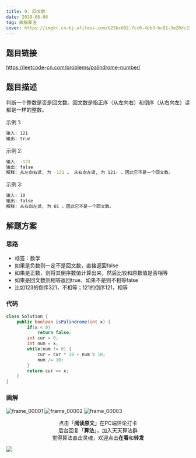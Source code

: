 ```yaml
---
title: 9. 回文数
date: 2019-06-06
tag: 画解算法
cover: https://imgkr.cn-bj.ufileos.com/b25bc692-7cc0-4bb3-bc81-3e20dc32fa80.png
---
```


## 题目链接

https://leetcode-cn.com/problems/palindrome-number/

## 题目描述

判断一个整数是否是回文数。回文数是指正序（从左向右）和倒序（从右向左）读都是一样的整数。

示例 1:

```bash
输入: 121
输出: true
```

示例 2:

```bash
输入: -121
输出: false
解释: 从左向右读, 为 -121 。 从右向左读, 为 121- 。因此它不是一个回文数。
```

示例 3:

```bash
输入: 10
输出: false
解释: 从右向左读, 为 01 。因此它不是一个回文数。
```

## 解题方案

### 思路

- 标签：数学
- 如果是负数则一定不是回文数，直接返回false
- 如果是正数，则将其倒序数值计算出来，然后比较和原数值是否相等
- 如果是回文数则相等返回true，如果不是则不相等false
- 比如123的倒序321，不相等；121的倒序121，相等

### 代码

```java
class Solution {
    public boolean isPalindrome(int x) {
        if(x < 0)
            return false;
        int cur = 0;
        int num = x;
        while(num != 0) {
            cur = cur * 10 + num % 10;
            num /= 10;
        }
        return cur == x;
    }
}
```

### 画解

![frame_00001](https://imgkr.cn-bj.ufileos.com/fb26e8ec-fc87-4dfd-84e8-a24b67a9e2ef.png)
![frame_00002](https://imgkr.cn-bj.ufileos.com/151d96ed-22d4-459c-bf75-9c8cfffd8bf2.png)
![frame_00003](https://imgkr.cn-bj.ufileos.com/b25bc692-7cc0-4bb3-bc81-3e20dc32fa80.png)


<span style="display:block;text-align:center;">点击「<strong>阅读原文</strong>」在PC端评论打卡</span>
<span style="display:block;text-align:center;">后台回复「<strong>算法</strong>」，加入天天算法群</span>
<span style="display:block;text-align:center;">觉得算法直击灵魂，欢迎点击<strong>在看</strong>和<strong>转发</strong></span>

![](https://imgkr.cn-bj.ufileos.com/c3690018-4a92-4766-ac7e-ac54dd54c093.jpg)
